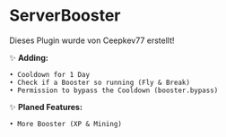 # ServerBooster
Dieses Plugin wurde von Ceepkev77 erstellt!

✨ **Adding:**
```
• Cooldown for 1 Day
• Check if a Booster so running (Fly & Break) 
• Permission to bypass the Cooldown (booster.bypass)
```

✨ **Planed Features:**
```
• More Booster (XP & Mining)
```
